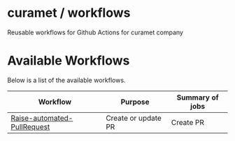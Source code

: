 # curamet / workflows

Reusable workflows for Github Actions for curamet company

# Available Workflows

Below is a list of the available workflows.

| Workflow                                                             | Purpose                                                                   | Summary of jobs                                             |
| -------------------------------------------------------------------- | ------------------------------------------------------------------------- | ----------------------------------------------------------- |
| [Raise-automated-PullRequest](https://github.com/curamet/common-workflows/blob/v1.0.0/.github/workflows/auto-pr-workflow.yml)  | Create or update PR                      | Create PR |
